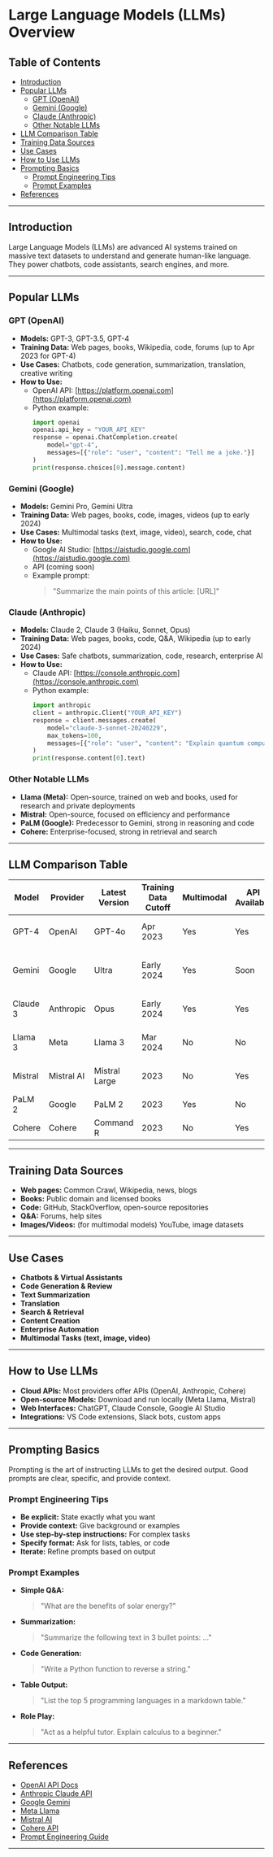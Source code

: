# Large Language Models (LLMs) Overview

## Table of Contents
- [Introduction](#introduction)
- [Popular LLMs](#popular-llms)
  - [GPT (OpenAI)](#gpt-openai)
  - [Gemini (Google)](#gemini-google)
  - [Claude (Anthropic)](#claude-anthropic)
  - [Other Notable LLMs](#other-notable-llms)
- [LLM Comparison Table](#llm-comparison-table)
- [Training Data Sources](#training-data-sources)
- [Use Cases](#use-cases)
- [How to Use LLMs](#how-to-use-llms)
- [Prompting Basics](#prompting-basics)
  - [Prompt Engineering Tips](#prompt-engineering-tips)
  - [Prompt Examples](#prompt-examples)
- [References](#references)

---

## Introduction
Large Language Models (LLMs) are advanced AI systems trained on massive text datasets to understand and generate human-like language. They power chatbots, code assistants, search engines, and more.

---

## Popular LLMs

### GPT (OpenAI)
- **Models:** GPT-3, GPT-3.5, GPT-4
- **Training Data:** Web pages, books, Wikipedia, code, forums (up to Apr 2023 for GPT-4)
- **Use Cases:** Chatbots, code generation, summarization, translation, creative writing
- **How to Use:**
  - OpenAI API: [https://platform.openai.com](https://platform.openai.com)
  - Python example:
    ```python
    import openai
    openai.api_key = "YOUR_API_KEY"
    response = openai.ChatCompletion.create(
        model="gpt-4",
        messages=[{"role": "user", "content": "Tell me a joke."}]
    )
    print(response.choices[0].message.content)
    ```

### Gemini (Google)
- **Models:** Gemini Pro, Gemini Ultra
- **Training Data:** Web pages, books, code, images, videos (up to early 2024)
- **Use Cases:** Multimodal tasks (text, image, video), search, code, chat
- **How to Use:**
  - Google AI Studio: [https://aistudio.google.com](https://aistudio.google.com)
  - API (coming soon)
  - Example prompt:
    > "Summarize the main points of this article: [URL]"

### Claude (Anthropic)
- **Models:** Claude 2, Claude 3 (Haiku, Sonnet, Opus)
- **Training Data:** Web pages, books, code, Q&A, Wikipedia (up to early 2024)
- **Use Cases:** Safe chatbots, summarization, code, research, enterprise AI
- **How to Use:**
  - Claude API: [https://console.anthropic.com](https://console.anthropic.com)
  - Python example:
    ```python
    import anthropic
    client = anthropic.Client("YOUR_API_KEY")
    response = client.messages.create(
        model="claude-3-sonnet-20240229",
        max_tokens=100,
        messages=[{"role": "user", "content": "Explain quantum computing."}]
    )
    print(response.content[0].text)
    ```

### Other Notable LLMs
- **Llama (Meta):** Open-source, trained on web and books, used for research and private deployments
- **Mistral:** Open-source, focused on efficiency and performance
- **PaLM (Google):** Predecessor to Gemini, strong in reasoning and code
- **Cohere:** Enterprise-focused, strong in retrieval and search

---

## LLM Comparison Table

| Model      | Provider    | Latest Version | Training Data Cutoff | Multimodal | API Available | Typical Use Cases           |
|------------|-------------|----------------|----------------------|------------|---------------|----------------------------|
| GPT-4      | OpenAI      | GPT-4o         | Apr 2023             | Yes        | Yes           | Chat, code, writing        |
| Gemini     | Google      | Ultra          | Early 2024           | Yes        | Soon          | Text, image, video, code   |
| Claude 3   | Anthropic   | Opus           | Early 2024           | Yes        | Yes           | Safe chat, code, research  |
| Llama 3    | Meta        | Llama 3        | Mar 2024             | No         | No            | Research, private deploys  |
| Mistral    | Mistral AI  | Mistral Large  | 2023                 | No         | Yes           | Open-source, efficiency    |
| PaLM 2     | Google      | PaLM 2         | 2023                 | Yes        | No            | Reasoning, code            |
| Cohere     | Cohere      | Command R      | 2023                 | No         | Yes           | Enterprise, retrieval      |

---

## Training Data Sources
- **Web pages:** Common Crawl, Wikipedia, news, blogs
- **Books:** Public domain and licensed books
- **Code:** GitHub, StackOverflow, open-source repositories
- **Q&A:** Forums, help sites
- **Images/Videos:** (for multimodal models) YouTube, image datasets

---

## Use Cases
- **Chatbots & Virtual Assistants**
- **Code Generation & Review**
- **Text Summarization**
- **Translation**
- **Search & Retrieval**
- **Content Creation**
- **Enterprise Automation**
- **Multimodal Tasks (text, image, video)**

---

## How to Use LLMs
- **Cloud APIs:** Most providers offer APIs (OpenAI, Anthropic, Cohere)
- **Open-source Models:** Download and run locally (Meta Llama, Mistral)
- **Web Interfaces:** ChatGPT, Claude Console, Google AI Studio
- **Integrations:** VS Code extensions, Slack bots, custom apps

---

## Prompting Basics

Prompting is the art of instructing LLMs to get the desired output. Good prompts are clear, specific, and provide context.

### Prompt Engineering Tips
- **Be explicit:** State exactly what you want
- **Provide context:** Give background or examples
- **Use step-by-step instructions:** For complex tasks
- **Specify format:** Ask for lists, tables, or code
- **Iterate:** Refine prompts based on output

### Prompt Examples
- **Simple Q&A:**
    > "What are the benefits of solar energy?"
- **Summarization:**
    > "Summarize the following text in 3 bullet points: ..."
- **Code Generation:**
    > "Write a Python function to reverse a string."
- **Table Output:**
    > "List the top 5 programming languages in a markdown table."
- **Role Play:**
    > "Act as a helpful tutor. Explain calculus to a beginner."

---

## References
- [OpenAI API Docs](https://platform.openai.com/docs)
- [Anthropic Claude API](https://docs.anthropic.com/claude/reference)
- [Google Gemini](https://aistudio.google.com)
- [Meta Llama](https://ai.meta.com/llama/)
- [Mistral AI](https://mistral.ai/)
- [Cohere API](https://docs.cohere.com/docs)
- [Prompt Engineering Guide](https://www.promptingguide.ai/)

---

